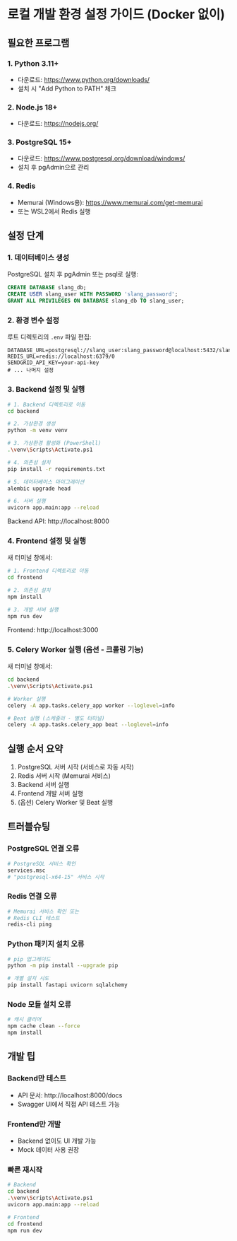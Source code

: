 # 로컬 개발 환경 설정 가이드 (Docker 없이)

## 필요한 프로그램

### 1. Python 3.11+
- 다운로드: https://www.python.org/downloads/
- 설치 시 "Add Python to PATH" 체크

### 2. Node.js 18+
- 다운로드: https://nodejs.org/

### 3. PostgreSQL 15+
- 다운로드: https://www.postgresql.org/download/windows/
- 설치 후 pgAdmin으로 관리

### 4. Redis
- Memurai (Windows용): https://www.memurai.com/get-memurai
- 또는 WSL2에서 Redis 실행

## 설정 단계

### 1. 데이터베이스 생성

PostgreSQL 설치 후 pgAdmin 또는 psql로 실행:

```sql
CREATE DATABASE slang_db;
CREATE USER slang_user WITH PASSWORD 'slang_password';
GRANT ALL PRIVILEGES ON DATABASE slang_db TO slang_user;
```

### 2. 환경 변수 설정

루트 디렉토리의 `.env` 파일 편집:

```env
DATABASE_URL=postgresql://slang_user:slang_password@localhost:5432/slang_db
REDIS_URL=redis://localhost:6379/0
SENDGRID_API_KEY=your-api-key
# ... 나머지 설정
```

### 3. Backend 설정 및 실행

```bash
# 1. Backend 디렉토리로 이동
cd backend

# 2. 가상환경 생성
python -m venv venv

# 3. 가상환경 활성화 (PowerShell)
.\venv\Scripts\Activate.ps1

# 4. 의존성 설치
pip install -r requirements.txt

# 5. 데이터베이스 마이그레이션
alembic upgrade head

# 6. 서버 실행
uvicorn app.main:app --reload
```

Backend API: http://localhost:8000

### 4. Frontend 설정 및 실행

새 터미널 창에서:

```bash
# 1. Frontend 디렉토리로 이동
cd frontend

# 2. 의존성 설치
npm install

# 3. 개발 서버 실행
npm run dev
```

Frontend: http://localhost:3000

### 5. Celery Worker 실행 (옵션 - 크롤링 기능)

새 터미널 창에서:

```bash
cd backend
.\venv\Scripts\Activate.ps1

# Worker 실행
celery -A app.tasks.celery_app worker --loglevel=info

# Beat 실행 (스케줄러 - 별도 터미널)
celery -A app.tasks.celery_app beat --loglevel=info
```

## 실행 순서 요약

1. PostgreSQL 서버 시작 (서비스로 자동 시작)
2. Redis 서버 시작 (Memurai 서비스)
3. Backend 서버 실행
4. Frontend 개발 서버 실행
5. (옵션) Celery Worker 및 Beat 실행

## 트러블슈팅

### PostgreSQL 연결 오류
```bash
# PostgreSQL 서비스 확인
services.msc
# "postgresql-x64-15" 서비스 시작
```

### Redis 연결 오류
```bash
# Memurai 서비스 확인 또는
# Redis CLI 테스트
redis-cli ping
```

### Python 패키지 설치 오류
```bash
# pip 업그레이드
python -m pip install --upgrade pip

# 개별 설치 시도
pip install fastapi uvicorn sqlalchemy
```

### Node 모듈 설치 오류
```bash
# 캐시 클리어
npm cache clean --force
npm install
```

## 개발 팁

### Backend만 테스트
- API 문서: http://localhost:8000/docs
- Swagger UI에서 직접 API 테스트 가능

### Frontend만 개발
- Backend 없이도 UI 개발 가능
- Mock 데이터 사용 권장

### 빠른 재시작
```bash
# Backend
cd backend
.\venv\Scripts\Activate.ps1
uvicorn app.main:app --reload

# Frontend
cd frontend
npm run dev
```


